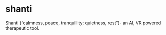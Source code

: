 # shanti
Shanti (“calmness, peace, tranquillity; quietness, rest”)- an AI, VR powered therapeutic tool.
